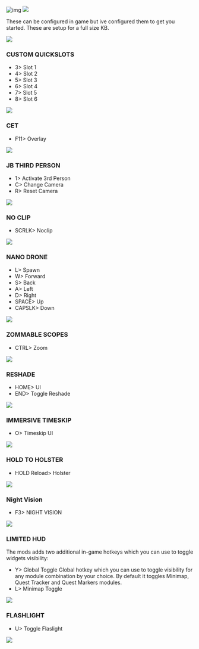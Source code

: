 ![img](https://s11.gifyu.com/images/Cuty-od-Dreams-Logo-YellowUP.png)
![](https://s12.gifyu.com/images/Keybinds.png)

These can be configured in game but ive configured them to get you started. These are setup for a full size KB.

![](https://s12.gifyu.com/images/Cyan-Rule.png)

###  CUSTOM QUICKSLOTS

- 3> Slot 1 
- 4> Slot 2
- 5>  Slot 3
- 6>  Slot 4
- 7>  Slot 5
- 8>  Slot 6

![](https://s12.gifyu.com/images/Cyan-Rule.png)

### CET 

- F11>  Overlay

![](https://s12.gifyu.com/images/Cyan-Rule.png)

### JB THIRD PERSON

- 1>  Activate 3rd Person
- C>  Change Camera
- R>  Reset Camera

![](https://s12.gifyu.com/images/Cyan-Rule.png)

### NO CLIP

- SCRLK> Noclip

![](https://s12.gifyu.com/images/Cyan-Rule.png)

### NANO DRONE

- L> Spawn
- W> Forward
- S> Back
- A> Left
- D> Right
- SPACE> Up
- CAPSLK> Down

![](https://s12.gifyu.com/images/Cyan-Rule.png)

### ZOMMABLE SCOPES

- CTRL> Zoom

![](https://s12.gifyu.com/images/Cyan-Rule.png)

### RESHADE

- HOME>  UI
- END> Toggle Reshade

![](https://s12.gifyu.com/images/Cyan-Rule.png)

### IMMERSIVE TIMESKIP

- O> Timeskip UI

![](https://s12.gifyu.com/images/Cyan-Rule.png)

### HOLD TO HOLSTER

- HOLD Reload> Holster

![](https://s12.gifyu.com/images/Cyan-Rule.png)

### Night Vision

- F3> NIGHT VISION

![](https://s12.gifyu.com/images/Cyan-Rule.png)

### LIMITED HUD

The mods adds two additional in-game hotkeys which you can use to toggle widgets visibility:

- Y> Global Toggle Global hotkey which you can use to toggle visibility for any module combination by your choice. By default it toggles Minimap, Quest Tracker and Quest Markers modules.
- L> Minimap Toggle 

![](https://s12.gifyu.com/images/Cyan-Rule.png)

### FLASHLIGHT

- U> Toggle Flaslight 

![](https://s12.gifyu.com/images/Cyan-Rule.png)
